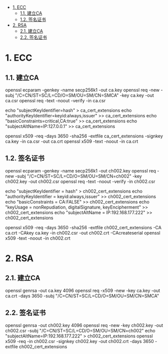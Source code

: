 - [1. ECC](#1-ecc)
  - [1.1. 建立CA](#11-建立ca)
  - [1.2. 签名证书](#12-签名证书)
- [2. RSA](#2-rsa)
  - [2.1. 建立CA](#21-建立ca)
  - [2.2. 签名证书](#22-签名证书)

# 1. ECC
## 1.1. 建立CA
openssl ecparam -genkey -name secp256k1 -out ca.key
openssl req -new -subj "/C=CN/ST=SC/L=CD/O=SM/OU=SM/CN=SMCA" -key ca.key -out ca.csr
openssl req -text -noout -verify -in ca.csr

echo "subjectKeyIdentifier=hash" > ca_cert_extensions
echo "authorityKeyIdentifier=keyid:always,issuer" >> ca_cert_extensions
echo "basicConstraints=critical,CA:true" >> ca_cert_extensions
echo "subjectAltName=IP:127.0.0.1" >> ca_cert_extensions

openssl x509 -req -days 3650 -sha256 -extfile ca_cert_extensions -signkey ca.key -in ca.csr -out ca.crt
openssl x509 -text -noout -in ca.crt

## 1.2. 签名证书
openssl ecparam -genkey -name secp256k1 -out ch002.key
openssl req -new -subj "/C=CN/ST=SC/L=CD/O=SM/OU=SM/CN=ch002" -key ch002.key -out ch002.csr
openssl req -text -noout -verify -in ch002.csr

echo "subjectKeyIdentifier = hash" > ch002_cert_extensions
echo "authorityKeyIdentifier = keyid:always,issuer" >> ch002_cert_extensions
echo "basicConstraints = CA:FALSE" >> ch002_cert_extensions
echo "keyUsage = nonRepudiation, digitalSignature, keyEncipherment" >> ch002_cert_extensions
echo "subjectAltName = IP:192.168.177.222" >> ch002_cert_extensions

openssl x509 -req -days 3650 -sha256 -extfile ch002_cert_extensions -CA ca.crt -CAkey ca.key -in ch002.csr -out ch002.crt -CAcreateserial
openssl x509 -text -noout -in ch002.crt

# 2. RSA
## 2.1. 建立CA
openssl genrsa -out ca.key 4096
openssl req -x509 -new -key ca.key -out ca.crt -days 3650 -subj "/C=CN/ST=SC/L=CD/O=SM/OU=SM/CN=SMCA"

## 2.2. 签名证书
openssl genrsa -out ch002.key 4096
openssl req -new -key ch002.key -out ch002.csr -subj "/C=CN/ST=SC/L=CD/O=SM/OU=SM/CN=ch002"
echo "subjectAltName=IP:192.168.177.222" > ch002_cert_extensions
openssl x509 -req -in ch002.csr -signkey ch002.key -out ch002.crt -days 3650 -extfile ch002_cert_extensions
